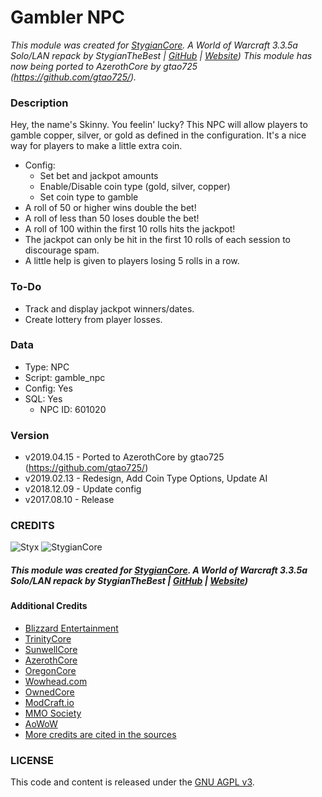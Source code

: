 # Gambler NPC

_This module was created for [StygianCore](https://rebrand.ly/stygiancoreproject). A World of Warcraft 3.3.5a Solo/LAN repack by StygianTheBest | [GitHub](https://rebrand.ly/stygiangithub) | [Website](https://rebrand.ly/stygianthebest))_
_This module has now being ported to AzerothCore by gtao725 (https://github.com/gtao725/)._

### Description

Hey, the name's Skinny. You feelin' lucky? This NPC will allow players to gamble copper, silver, or gold as
defined in the configuration. It's a nice way for players to make a little extra coin.

- Config:
    - Set bet and jackpot amounts
    - Enable/Disable coin type (gold, silver, copper)
    - Set coin type to gamble
- A roll of 50 or higher wins double the bet!
- A roll of less than 50 loses double the bet!
- A roll of 100 within the first 10 rolls hits the jackpot!
- The jackpot can only be hit in the first 10 rolls of each session to discourage spam.
- A little help is given to players losing 5 rolls in a row.

### To-Do

- Track and display jackpot winners/dates.
- Create lottery from player losses.

### Data

- Type: NPC
- Script: gamble_npc
- Config: Yes
- SQL: Yes
    - NPC ID: 601020

### Version

- v2019.04.15 - Ported to AzerothCore by gtao725 (https://github.com/gtao725/)
- v2019.02.13 - Redesign, Add Coin Type Options, Update AI
- v2018.12.09 - Update config
- v2017.08.10 - Release


### CREDITS

![Styx](https://stygianthebest.github.io/assets/img/avatar/avatar-128.jpg "Styx")
![StygianCore](https://stygianthebest.github.io/assets/img/projects/stygiancore/StygianCore.png "StygianCore")

##### This module was created for [StygianCore](https://rebrand.ly/stygiancoreproject). A World of Warcraft 3.3.5a Solo/LAN repack by StygianTheBest | [GitHub](https://rebrand.ly/stygiangithub) | [Website](https://rebrand.ly/stygianthebest))

#### Additional Credits

- [Blizzard Entertainment](http://blizzard.com)
- [TrinityCore](https://github.com/TrinityCore/TrinityCore/blob/3.3.5/THANKS)
- [SunwellCore](http://www.azerothcore.org/pages/sunwell.pl/)
- [AzerothCore](https://github.com/AzerothCore/azerothcore-wotlk/graphs/contributors)
- [OregonCore](https://wiki.oregon-core.net/)
- [Wowhead.com](http://wowhead.com)
- [OwnedCore](http://ownedcore.com/)
- [ModCraft.io](http://modcraft.io/)
- [MMO Society](https://www.mmo-society.com/)
- [AoWoW](https://wotlk.evowow.com/)
- [More credits are cited in the sources](https://github.com/StygianTheBest)

### LICENSE

This code and content is released under the [GNU AGPL v3](https://github.com/azerothcore/azerothcore-wotlk/blob/master/LICENSE-AGPL3).
